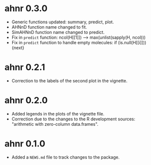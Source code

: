 # ahnr 0.3.0

* Generic functions updated: summary, predict, plot.
* AHNnD function name changed to fit.
* SimAHNnD function name changed to predict.
* Fix in `predict` function: ncol(H[[1]]) --> max(unlist(sapply(H, ncol)))
* Fix in `predict` function to handle empty molecules: if (is.null(H[[i]])) {next}

# ahnr 0.2.1

* Correction to the labels of the second plot in the vignette.

# ahnr 0.2.0

* Added legends in the plots of the vignette file.
* Correction due to the changes to the R development sources: "arithmetic with zero-column data.frames".

# ahnr 0.1.0

* Added a `NEWS.md` file to track changes to the package.

